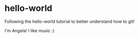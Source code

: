 # hello-world
Following the hello-world tutorial to better understand how to git!

I'm Angela! I like music :)
